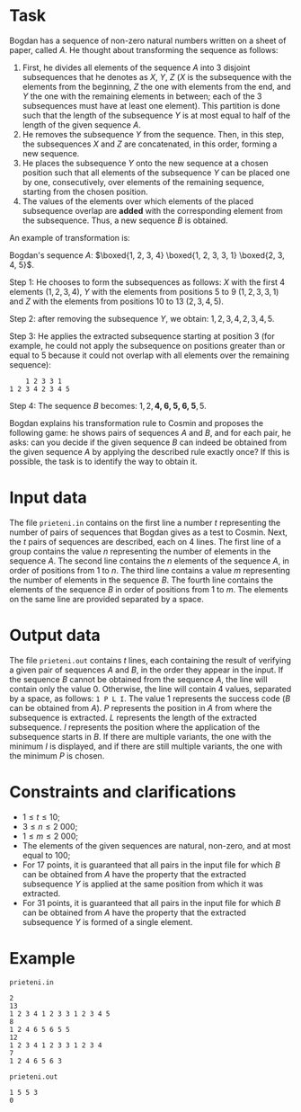 
# Task

Bogdan has a sequence of non-zero natural numbers written on a sheet of paper, called $A$. He thought about transforming the sequence as follows:

1. First, he divides all elements of the sequence $A$ into $3$ disjoint subsequences that he denotes as $X$, $Y$, $Z$ ($X$ is the subsequence with the elements from the beginning, $Z$ the one with elements from the end, and $Y$ the one with the remaining elements in between; each of the $3$ subsequences must have at least one element). This partition is done such that the length of the subsequence $Y$ is at most equal to half of the length of the given sequence $A$.
2. He removes the subsequence $Y$ from the sequence. Then, in this step, the subsequences $X$ and $Z$ are concatenated, in this order, forming a new sequence.
3. He places the subsequence $Y$ onto the new sequence at a chosen position such that all elements of the subsequence $Y$ can be placed one by one, consecutively, over elements of the remaining sequence, starting from the chosen position.
4. The values of the elements over which elements of the placed subsequence overlap are **added** with the corresponding element from the subsequence. Thus, a new sequence $B$ is obtained.

An example of transformation is:

Bogdan's sequence $A$: $\boxed{1, 2, 3, 4} \boxed{1, 2, 3, 3, 1} \boxed{2, 3, 4, 5}$.

Step $1$: He chooses to form the subsequences as follows: $X$ with the first $4$ elements $(1, 2, 3, 4)$, $Y$ with the elements from positions $5$ to $9 \ (1, 2, 3, 3, 1)$ and $Z$ with the elements from positions $10$ to $13 \ (2, 3, 4, 5)$.

Step $2$: after removing the subsequence $Y$, we obtain: $1, 2, 3, 4, 2, 3, 4, 5$.

Step $3$: He applies the extracted subsequence starting at position $3$ (for example, he could not apply the subsequence on positions greater than or equal to 5 because it could not overlap with all elements over the remaining sequence):
```
    1 2 3 3 1
1 2 3 4 2 3 4 5
```

Step 4: The sequence $B$ becomes: $1, 2, \textbf{4, 6, 5, 6, 5}, 5$.

Bogdan explains his transformation rule to Cosmin and proposes the following game: he shows pairs of sequences $A$ and $B$, and for each pair, he asks: can you decide if the given sequence $B$ can indeed be obtained from the given sequence $A$ by applying the described rule exactly once? If this is possible, the task is to identify the way to obtain it.

# Input data

The file `prieteni.in` contains on the first line a number $t$ representing the number of pairs of sequences that Bogdan gives as a test to Cosmin. Next, the $t$ pairs of sequences are described, each on $4$ lines.
The first line of a group contains the value $n$ representing the number of elements in the sequence $A$. The second line contains the $n$ elements of the sequence $A$, in order of positions from $1$ to $n$. The third line contains a value $m$ representing the number of elements in the sequence $B$. The fourth line contains the elements of the sequence $B$ in order of positions from $1$ to $m$. The elements on the same line are provided separated by a space.

# Output data

The file `prieteni.out` contains $t$ lines, each containing the result of verifying a given pair of sequences $A$ and $B$, in the order they appear in the input. If the sequence $B$ cannot be obtained from the sequence $A$, the line will contain only the value $0$. Otherwise, the line will contain $4$ values, separated by a space, as follows: `1 P L I`. The value $1$ represents the success code ($B$ can be obtained from $A$). $P$ represents the position in $A$ from where the subsequence is extracted. $L$ represents the length of the extracted subsequence. $I$ represents the position where the application of the subsequence starts in $B$. If there are multiple variants, the one with the minimum $I$ is displayed, and if there are still multiple variants, the one with the minimum $P$ is chosen.

# Constraints and clarifications

* $1 \leq t \leq 10$;
* $3 \leq n \leq 2 \ 000$;
* $1 \leq m \leq 2 \ 000$;
* The elements of the given sequences are natural, non-zero, and at most equal to $100$;
* For $17$ points, it is guaranteed that all pairs in the input file for which $B$ can be obtained from $A$ have the property that the extracted subsequence $Y$ is applied at the same position from which it was extracted.
* For $31$ points, it is guaranteed that all pairs in the input file for which $B$ can be obtained from $A$ have the property that the extracted subsequence $Y$ is formed of a single element.

# Example

`prieteni.in`
```
2
13
1 2 3 4 1 2 3 3 1 2 3 4 5
8
1 2 4 6 5 6 5 5
12
1 2 3 4 1 2 3 3 1 2 3 4
7
1 2 4 6 5 6 3
```

`prieteni.out`
```
1 5 5 3
0
```
